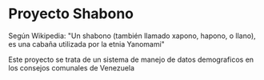 Proyecto Shabono
================

Según Wikipedia:
"Un shabono (también llamado xapono, hapono, o llano), es una cabaña utilizada por la etnia Yanomami"

Este proyecto se trata de un sistema de manejo de datos demograficos en los consejos comunales de Venezuela
